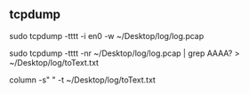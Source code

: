 
## tcpdump




sudo tcpdump -tttt  -i  en0 -w  ~/Desktop/log/log.pcap


sudo tcpdump -tttt -nr ~/Desktop/log/log.pcap | grep AAAA? > ~/Desktop/log/toText.txt

 column -s" " -t  ~/Desktop/log/toText.txt
